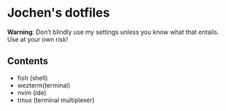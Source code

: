 # Jochen's dotfiles

**Warning**: Don’t blindly use my settings unless you know what that entails. Use at your own risk!

## Contents

- fish (shell)
- wezterm(terminal)
- nvim (ide)
- tmux (terminal multiplexer)
